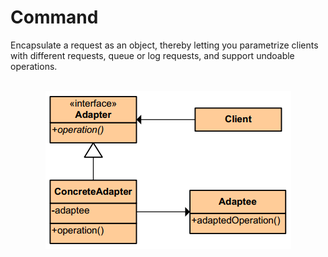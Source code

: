 # Command
<p>Encapsulate a request as an object, thereby letting you parametrize clients with different requests, queue or log requests, and support undoable operations.</p>

<br/>

<div align="center">
  <a><img src="https://github.com/Akorra/HeadFirstDesignPatternsCpp/blob/master/Adapter/dia.png"></a><br><br>
</div>
